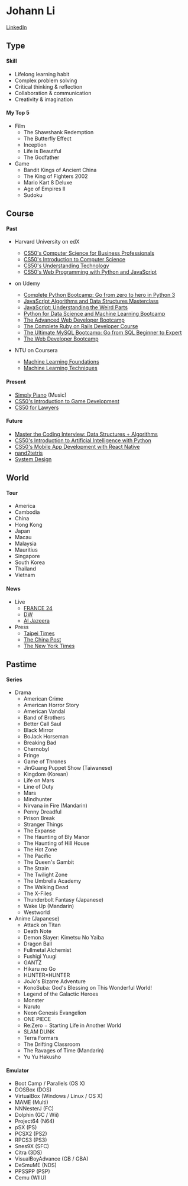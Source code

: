 # Johann Li
[LinkedIn](https://www.linkedin.com/in/paint1024/)


## Type
#### Skill
  * Lifelong learning habit
  * Complex problem solving
  * Critical thinking & reflection
  * Collaboration & communication
  * Creativity & imagination

#### My Top 5
*  Film
    * The Shawshank Redemption
    * The Butterfly Effect
    * Inception
    * Life is Beautiful
    * The Godfather
* Game
    * Bandit Kings of Ancient China
    * The King of Fighters 2002
    * Mario Kart 8 Deluxe
    * Age of Empires II
    * Sudoku


## Course
#### Past
 * Harvard University on edX
    * [CS50's Computer Science for Business Professionals](https://www.edx.org/course/cs50s-computer-science-for-business-professionals)
    * [CS50's Introduction to Computer Science](https://www.edx.org/course/introduction-computer-science-harvardx-cs50x)
    * [CS50's Understanding Technology](https://www.edx.org/course/cs50s-understanding-technology)
    * [CS50's Web Programming with Python and JavaScript](https://www.edx.org/course/cs50s-web-programming-with-python-and-javascript)

  * on Udemy
    * [Complete Python Bootcamp: Go from zero to hero in Python 3](https://www.udemy.com/complete-python-bootcamp/)
    * [JavaScript Algorithms and Data Structures Masterclass](https://www.udemy.com/js-algorithms-and-data-structures-masterclass/)
    * [JavaScript: Understanding the Weird Parts](https://www.udemy.com/understand-javascript/)
    * [Python for Data Science and Machine Learning Bootcamp](https://www.udemy.com/python-for-data-science-and-machine-learning-bootcamp/)
    * [The Advanced Web Developer Bootcamp](https://www.udemy.com/the-advanced-web-developer-bootcamp/)
    * [The Complete Ruby on Rails Developer Course](https://www.udemy.com/the-complete-ruby-on-rails-developer-course/)
    * [The Ultimate MySQL Bootcamp: Go from SQL Beginner to Expert](https://www.udemy.com/the-ultimate-mysql-bootcamp-go-from-sql-beginner-to-expert/)
    * [The Web Developer Bootcamp](https://www.udemy.com/the-web-developer-bootcamp/)

  * NTU on Coursera
    * [Machine Learning Foundations](https://www.youtube.com/playlist?list=PLXVfgk9fNX2I7tB6oIINGBmW50rrmFTqf)
    * [Machine Learning Techniques](https://www.youtube.com/playlist?list=PLXVfgk9fNX2IQOYPmqjqWsNUFl2kpk1U2)

#### Present
  * [Simply Piano](https://apps.apple.com/tw/app/simply-piano-%E7%94%B1-joytunes-%E9%96%8B%E7%99%BC/id1019442026) (Music)
  * [CS50's Introduction to Game Development](https://www.edx.org/course/cs50s-introduction-to-game-development)
  * [CS50 for Lawyers](https://www.edx.org/course/cs50-for-lawyers)

#### Future
  * [Master the Coding Interview: Data Structures + Algorithms](https://www.udemy.com/master-the-coding-interview-data-structures-algorithms/)
  * [CS50's Introduction to Artificial Intelligence with Python](https://www.edx.org/course/cs50s-introduction-to-artificial-intelligence-with-python)
  * [CS50's Mobile App Development with React Native](https://www.edx.org/course/cs50s-mobile-app-development-with-react-native)
  * [nand2tetris](https://zh-tw.coursera.org/search?query=Nand2Tetris)
  * [System Design](https://www.interviewbit.com/courses/system-design/)


## World
#### Tour
  * America
  * Cambodia
  * China
  * Hong Kong
  * Japan
  * Macau
  * Malaysia
  * Mauritius
  * Singapore
  * South Korea
  * Thailand
  * Vietnam

#### News
  * Live
    * [FRANCE 24](https://www.youtube.com/channel/UCQfwfsi5VrQ8yKZ-UWmAEFg)
    * [DW](https://www.youtube.com/channel/UCknLrEdhRCp1aegoMqRaCZg)
    * [Al Jazeera](https://www.youtube.com/channel/UCNye-wNBqNL5ZzHSJj3l8Bg)
 * Press
    * [Taipei Times](http://www.taipeitimes.com)
    * [The China Post](https://chinapost.nownews.com)
    * [The New York Times](https://www.nytimes.com)


## Pastime
#### Series
  * Drama
    * American Crime
    * American Horror Story
    * American Vandal
    * Band of Brothers
    * Better Call Saul
    * Black Mirror
    * BoJack Horseman
    * Breaking Bad
    * Chernobyl
    * Fringe
    * Game of Thrones
    * JinGuang Puppet Show (Taiwanese)
    * Kingdom (Korean)
    * Life on Mars
    * Line of Duty
    * Mars
    * Mindhunter
    * Nirvana in Fire (Mandarin)
    * Penny Dreadful
    * Prison Break
    * Stranger Things
    * The Expanse
    * The Haunting of Bly Manor
    * The Haunting of Hill House
    * The Hot Zone
    * The Pacific
    * The Queen's Gambit
    * The Strain
    * The Twilight Zone
    * The Umbrella Academy
    * The Walking Dead
    * The X-Files
    * Thunderbolt Fantasy (Japanese)
    * Wake Up (Mandarin)
    * Westworld
  * Anime (Japanese)
    * Attack on Titan
    * Death Note
    * Demon Slayer: Kimetsu No Yaiba
    * Dragon Ball
    * Fullmetal Alchemist
    * Fushigi Yuugi
    * GANTZ
    * Hikaru no Go
    * HUNTER×HUNTER
    * JoJo's Bizarre Adventure
    * KonoSuba: God's Blessing on This Wonderful World!
    * Legend of the Galactic Heroes
    * Monster
    * Naruto
    * Neon Genesis Evangelion
    * ONE PIECE
    * Re:Zero − Starting Life in Another World
    * SLAM DUNK
    * Terra Formars
    * The Drifting Classroom
    * The Ravages of Time (Mandarin)
    * Yu Yu Hakusho

#### Emulator
  * Boot Camp / Parallels (OS X)
  * DOSBox (DOS)
  * VirtualBox (Windows / Linux / OS X)
  * MAME (Multi)
  * NNNesterJ (FC)
  * Dolphin (GC / Wii)
  * Project64 (N64)
  * pSX (PS)
  * PCSX2 (PS2)
  * RPCS3 (PS3)
  * Snes9X (SFC)
  * Citra (3DS)
  * VisualBoyAdvance (GB / GBA)
  * DeSmuME (NDS)
  * PPSSPP (PSP)
  * Cemu (WIIU)
